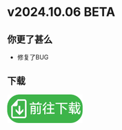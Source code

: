 # v2024.10.06 BETA

## 你更了甚么
- 修复了BUG

## 下载
[<img src="https://github.com/PaperCake-Studio/Downs-blog/blob/main/download-btn.png?raw=true" width="175"  />](https://downsicient.us.kg/download)